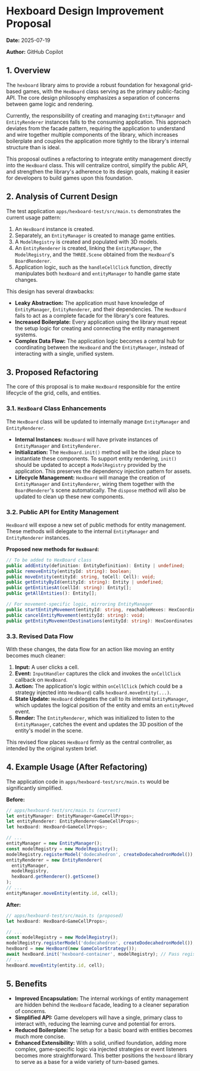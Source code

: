 # Hexboard Design Improvement Proposal

**Date:** 2025-07-19

**Author:** GitHub Copilot

## 1. Overview

The `hexboard` library aims to provide a robust foundation for hexagonal
grid-based games, with the `HexBoard` class serving as the primary public-facing
API. The core design philosophy emphasizes a separation of concerns between game
logic and rendering.

Currently, the responsibility of creating and managing `EntityManager` and
`EntityRenderer` instances falls to the consuming application. This approach
deviates from the facade pattern, requiring the application to understand and
wire together multiple components of the library, which increases boilerplate
and couples the application more tightly to the library's internal structure
than is ideal.

This proposal outlines a refactoring to integrate entity management directly
into the `HexBoard` class. This will centralize control, simplify the public
API, and strengthen the library's adherence to its design goals, making it
easier for developers to build games upon this foundation.

## 2. Analysis of Current Design

The test application `apps/hexboard-test/src/main.ts` demonstrates the current
usage pattern:

1.  An `HexBoard` instance is created.
2.  Separately, an `EntityManager` is created to manage game entities.
3.  A `ModelRegistry` is created and populated with 3D models.
4.  An `EntityRenderer` is created, linking the `EntityManager`, the
    `ModelRegistry`, and the `THREE.Scene` obtained from the `HexBoard`'s
    `BoardRenderer`.
5.  Application logic, such as the `handleCellClick` function, directly
    manipulates both `hexBoard` and `entityManager` to handle game state
    changes.

This design has several drawbacks:

- **Leaky Abstraction:** The application must have knowledge of `EntityManager`,
  `EntityRenderer`, and their dependencies. The `HexBoard` fails to act as a
  complete facade for the library's core features.
- **Increased Boilerplate:** Every application using the library must repeat the
  setup logic for creating and connecting the entity management systems.
- **Complex Data Flow:** The application logic becomes a central hub for
  coordinating between the `HexBoard` and the `EntityManager`, instead of
  interacting with a single, unified system.

## 3. Proposed Refactoring

The core of this proposal is to make `HexBoard` responsible for the entire
lifecycle of the grid, cells, and entities.

### 3.1. `HexBoard` Class Enhancements

The `HexBoard` class will be updated to internally manage `EntityManager` and
`EntityRenderer`.

- **Internal Instances:** `HexBoard` will have private instances of
  `EntityManager` and `EntityRenderer`.
- **Initialization:** The `HexBoard.init()` method will be the ideal place to
  instantiate these components. To support entity rendering, `init()` should be
  updated to accept a `ModelRegistry` provided by the application. This
  preserves the dependency injection pattern for assets.
- **Lifecycle Management:** `HexBoard` will manage the creation of
  `EntityManager` and `EntityRenderer`, wiring them together with the
  `BoardRenderer`'s scene automatically. The `dispose` method will also be
  updated to clean up these new components.

### 3.2. Public API for Entity Management

`HexBoard` will expose a new set of public methods for entity management. These
methods will delegate to the internal `EntityManager` and `EntityRenderer`
instances.

**Proposed new methods for `HexBoard`:**

```typescript
// To be added to HexBoard class
public addEntity(definition: EntityDefinition): Entity | undefined;
public removeEntity(entityId: string): boolean;
public moveEntity(entityId: string, toCell: Cell): void;
public getEntityById(entityId: string): Entity | undefined;
public getEntitiesAt(cellId: string): Entity[];
public getAllEntities(): Entity[];

// For movement-specific logic, mirroring EntityManager
public startEntityMovement(entityId: string, reachableHexes: HexCoordinates[]): void;
public cancelEntityMovement(entityId: string): void;
public getEntityMovementDestinations(entityId: string): HexCoordinates[];
```

### 3.3. Revised Data Flow

With these changes, the data flow for an action like moving an entity becomes
much cleaner:

1.  **Input:** A user clicks a cell.
2.  **Event:** `InputHandler` captures the click and invokes the `onCellClick`
    callback on `HexBoard`.
3.  **Action:** The application's logic within `onCellClick` (which could be a
    strategy injected into `HexBoard`) calls `hexBoard.moveEntity(...)`.
4.  **State Update:** `HexBoard` delegates the call to its internal
    `EntityManager`, which updates the logical position of the entity and emits
    an `entityMoved` event.
5.  **Render:** The `EntityRenderer`, which was initialized to listen to the
    `EntityManager`, catches the event and updates the 3D position of the
    entity's model in the scene.

This revised flow places `HexBoard` firmly as the central controller, as
intended by the original system brief.

## 4. Example Usage (After Refactoring)

The application code in `apps/hexboard-test/src/main.ts` would be significantly
simplified.

**Before:**

```typescript
// apps/hexboard-test/src/main.ts (current)
let entityManager: EntityManager<GameCellProps>;
let entityRenderer: EntityRenderer<GameCellProps>;
let hexBoard: HexBoard<GameCellProps>;

// ...
entityManager = new EntityManager();
const modelRegistry = new ModelRegistry();
modelRegistry.registerModel('dodecahedron', createDodecahedronModel());
entityRenderer = new EntityRenderer(
  entityManager,
  modelRegistry,
  hexBoard.getRenderer().getScene()
);
// ...
entityManager.moveEntity(entity.id, cell);
```

**After:**

```typescript
// apps/hexboard-test/src/main.ts (proposed)
let hexBoard: HexBoard<GameCellProps>;

// ...
const modelRegistry = new ModelRegistry();
modelRegistry.registerModel('dodecahedron', createDodecahedronModel());
hexBoard = new HexBoard(new GameColorStrategy());
await hexBoard.init('hexboard-container', modelRegistry); // Pass registry
// ...
hexBoard.moveEntity(entity.id, cell);
```

## 5. Benefits

- **Improved Encapsulation:** The internal workings of entity management are
  hidden behind the `HexBoard` facade, leading to a cleaner separation of
  concerns.
- **Simplified API:** Game developers will have a single, primary class to
  interact with, reducing the learning curve and potential for errors.
- **Reduced Boilerplate:** The setup for a basic board with entities becomes
  much more concise.
- **Enhanced Extensibility:** With a solid, unified foundation, adding more
  complex, game-specific logic via injected strategies or event listeners
  becomes more straightforward. This better positions the `hexboard` library to
  serve as a base for a wide variety of turn-based games.
